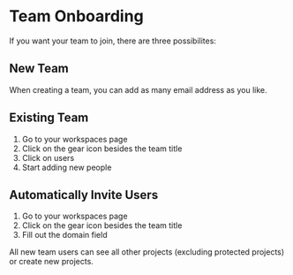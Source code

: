 # Team Onboarding

If you want your team to join, there are three possibilites:

## New Team

When creating a team, you can add as many email address as you like.

## Existing Team

1. Go to your workspaces page
2. Click on the gear icon besides the team title
3. Click on users
4. Start adding new people

## Automatically Invite Users

1. Go to your workspaces page
2. Click on the gear icon besides the team title
3. Fill out the domain field

All new team users can see all other projects (excluding protected projects) or create new projects.
